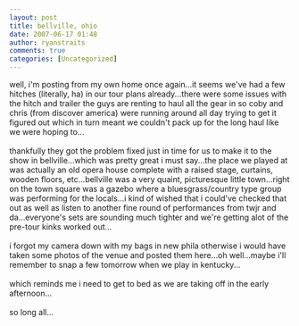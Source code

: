 ```yaml
---
layout: post
title: bellville, ohio
date: 2007-06-17 01:48
author: ryanstraits
comments: true
categories: [Uncategorized]
---
```

well, i'm posting from my own home once again...it seems we've had a few hitches (literally, ha) in our tour plans already...there were some issues with the hitch and trailer the guys are renting to haul all the gear in so coby and chris (from discover america) were running around all day trying to get it figured out which in turn meant we couldn't pack up for the long haul like we were hoping to...<br /><br />thankfully they got the problem fixed just in time for us to make it to the show in bellville...which was pretty great i must say...the place we played at was actually an old opera house complete with a raised stage, curtains, wooden floors, etc...bellville was a very quaint, picturesque little town...right on the town square was a gazebo where a bluesgrass/country type group was performing for the locals...i kind of wished that i could've checked that out as well as listen to another fine round of performances from twjr and da...everyone's sets are sounding much tighter and we're getting alot of the pre-tour kinks worked out...<br /><br />i forgot my camera down with my bags in new phila otherwise i would have taken some photos of the venue and posted them here...oh well...maybe i'll remember to snap a few tomorrow when we play in kentucky...<br /><br />which reminds me i need to get to bed as we are taking off in the early afternoon...<br /><br />so long all...

